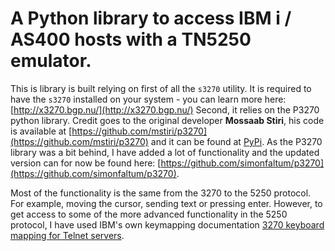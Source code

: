 # A Python library to access IBM i / AS400 hosts with a TN5250 emulator.

This is library is built relying on first of all the `s3270` utility. It is required to have the `s3270` installed on your system - you can learn more here: [http://x3270.bgp.nu/](http://x3270.bgp.nu/)
Second, it relies on the P3270 python library. Credit goes to the original developer **Mossaab Stiri**, his code is available at [https://github.com/mstiri/p3270](https://github.com/mstiri/p3270) and it can be found at [PyPi](https://pypi.org/project/p3270/). As the P3270 library was a bit behind, I have added a lot of functionality and the updated version can for now be found here: [https://github.com/simonfaltum/p3270](https://github.com/simonfaltum/p3270). 

Most of the functionality is the same from the 3270 to the 5250 protocol. For example, moving the cursor, sending text or pressing enter. 
However, to get access to some of the more advanced functionality in the 5250 protocol, I have used IBM's own keymapping documentation [3270 keyboard mapping for Telnet servers](https://www.ibm.com/support/knowledgecenter/ssw_ibm_i_74/rzaiw/rzaiwkeybrdmap3270.htm). 



